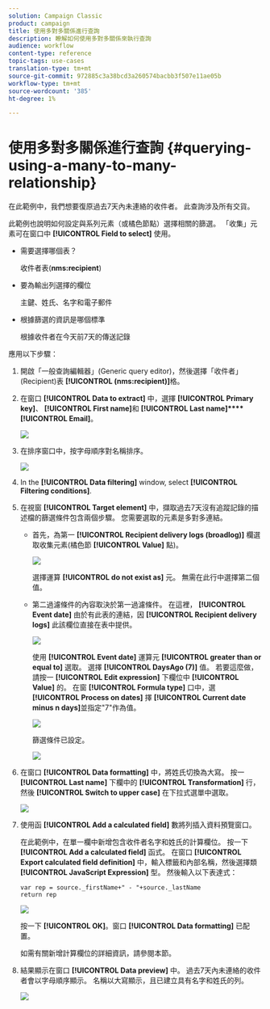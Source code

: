```yaml
---
solution: Campaign Classic
product: campaign
title: 使用多對多關係進行查詢
description: 瞭解如何使用多對多關係來執行查詢
audience: workflow
content-type: reference
topic-tags: use-cases
translation-type: tm+mt
source-git-commit: 972885c3a38bcd3a260574bacbb3f507e11ae05b
workflow-type: tm+mt
source-wordcount: '385'
ht-degree: 1%

---
```



# 使用多對多關係進行查詢 {#querying-using-a-many-to-many-relationship}

在此範例中，我們想要復原過去7天內未連絡的收件者。 此查詢涉及所有交貨。

此範例也說明如何設定與系列元素（或橘色節點）選擇相關的篩選。 「收集」元素可在窗口中 **[!UICONTROL Field to select]** 使用。

* 需要選擇哪個表？

   收件者表(**nms:recipient**)

* 要為輸出列選擇的欄位

   主鍵、姓氏、名字和電子郵件

* 根據篩選的資訊是哪個標準

   根據收件者在今天前7天的傳送記錄

應用以下步驟：

1. 開啟「一般查詢編輯器」(Generic query editor)，然後選擇「收件者」(Recipient)表 **[!UICONTROL (nms:recipient)]**&#x200B;格。
1. 在窗口 **[!UICONTROL Data to extract]** 中，選擇 **[!UICONTROL Primary key]**、 **[!UICONTROL First name]**&#x200B;和 **[!UICONTROL Last name]****[!UICONTROL Email]**。

   ![](assets/query_editor_nveau_33.png)

1. 在排序窗口中，按字母順序對名稱排序。

   ![](assets/query_editor_nveau_34.png)

1. In the **[!UICONTROL Data filtering]** window, select **[!UICONTROL Filtering conditions]**.
1. 在視窗 **[!UICONTROL Target element]** 中，擷取過去7天沒有追蹤記錄的描述檔的篩選條件包含兩個步驟。 您需要選取的元素是多對多連結。

   * 首先，為第一 **[!UICONTROL Recipient delivery logs (broadlog)]** 欄選取收集元素(橘色節 **[!UICONTROL Value]** 點)。

      ![](assets/query_editor_nveau_67.png)

      選擇運算 **[!UICONTROL do not exist as]** 元。 無需在此行中選擇第二個值。

   * 第二過濾條件的內容取決於第一過濾條件。 在這裡， **[!UICONTROL Event date]** 由於有此表的連結，因 **[!UICONTROL Recipient delivery logs]** 此該欄位直接在表中提供。

      ![](assets/query_editor_nveau_36.png)

      使用 **[!UICONTROL Event date]** 運算元 **[!UICONTROL greater than or equal to]** 選取。 選擇 **[!UICONTROL DaysAgo (7)]** 值。 若要這麼做，請按一 **[!UICONTROL Edit expression]** 下欄位中 **[!UICONTROL Value]** 的。 在窗 **[!UICONTROL Formula type]** 口中，選 **[!UICONTROL Process on dates]** 擇 **[!UICONTROL Current date minus n days]**&#x200B;並指定&quot;7&quot;作為值。

      ![](assets/query_editor_nveau_37.png)

      篩選條件已設定。

      ![](assets/query_editor_nveau_38.png)

1. 在窗口 **[!UICONTROL Data formatting]** 中，將姓氏切換為大寫。 按一 **[!UICONTROL Last name]** 下欄中的 **[!UICONTROL Transformation]** 行，然後 **[!UICONTROL Switch to upper case]** 在下拉式選單中選取。

   ![](assets/query_editor_nveau_39.png)

1. 使用函 **[!UICONTROL Add a calculated field]** 數將列插入資料預覽窗口。

   在此範例中，在單一欄中新增包含收件者名字和姓氏的計算欄位。 按一下 **[!UICONTROL Add a calculated field]** 函式。 在窗口 **[!UICONTROL Export calculated field definition]** 中，輸入標籤和內部名稱，然後選擇類 **[!UICONTROL JavaScript Expression]** 型。 然後輸入以下表達式：

   ```
   var rep = source._firstName+" - "+source._lastName
   return rep
   ```

   ![](assets/query_editor_nveau_40.png)

   按一下 **[!UICONTROL OK]**。窗口 **[!UICONTROL Data formatting]** 已配置。

   如需有關新增計算欄位的詳細資訊，請參閱本節。

1. 結果顯示在窗口 **[!UICONTROL Data preview]** 中。 過去7天內未連絡的收件者會以字母順序顯示。 名稱以大寫顯示，且已建立具有名字和姓氏的列。

   ![](assets/query_editor_nveau_41.png)
